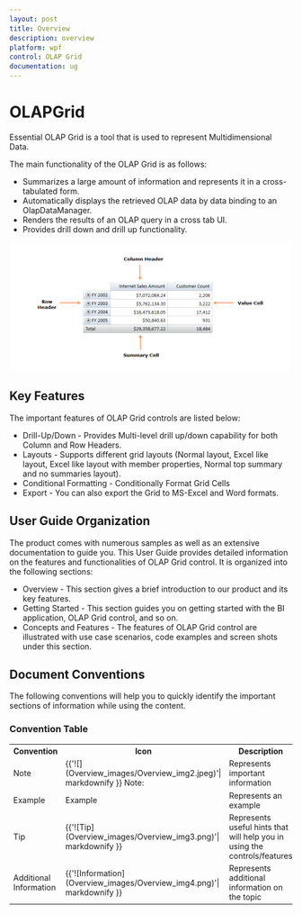 ```yaml
---
layout: post
title: Overview
description: overview
platform: wpf
control: OLAP Grid
documentation: ug
---
```


# OLAPGrid

Essential OLAP Grid is a tool that is used to represent Multidimensional Data. 

The main functionality of the OLAP Grid is as follows:

* Summarizes a large amount of information and represents it in a cross-tabulated form. 
* Automatically displays the retrieved OLAP data by data binding to an OlapDataManager.
* Renders the results of an OLAP query in a cross tab UI. 
* Provides drill down and drill up functionality.

![Figure 1.OLAP Grid Control](Overview_images/Overview_img1.png)


## Key Features

The important features of OLAP Grid controls are listed below:

* Drill-Up/Down - Provides Multi-level drill up/down capability for both Column and Row Headers.
* Layouts - Supports different grid layouts (Normal layout, Excel like layout, Excel like layout with member properties, Normal top summary and no summaries layout). 
* Conditional Formatting - Conditionally Format Grid Cells
* Export - You can also export the Grid to MS-Excel and Word formats.

## User Guide Organization

The product comes with numerous samples as well as an extensive documentation to guide you. This User Guide provides detailed information on the features and functionalities of OLAP Grid control. It is organized into the following sections:

* Overview - This section gives a brief introduction to our product and its key features.
* Getting Started - This section guides you on getting started with the BI application, OLAP Grid control, and so on.
* Concepts and Features - The features of OLAP Grid control are illustrated with use case scenarios, code examples and screen shots under this section.

## Document Conventions

The following conventions will help you to quickly identify the important sections of information while using the content.

### Convention Table

<table>
<tr>
<th>
Convention</th><th>
Icon</th><th>
Description</th></tr>
<tr>
<td>
Note</td><td>
{{'![](Overview_images/Overview_img2.jpeg)'| markdownify }}
Note:</td><td>
Represents important information</td></tr>
<tr>
<td>
Example</td><td>
Example</td><td>
Represents an example</td></tr>
<tr>
<td>
Tip</td><td>
{{'![Tip](Overview_images/Overview_img3.png)'| markdownify }}
</td><td>
Represents useful hints that will help you in using the controls/features</td></tr>
<tr>
<td>
Additional Information</td><td>
{{'![Information](Overview_images/Overview_img4.png)'| markdownify }}
</td><td>
Represents additional information on the topic</td></tr>
</table>


